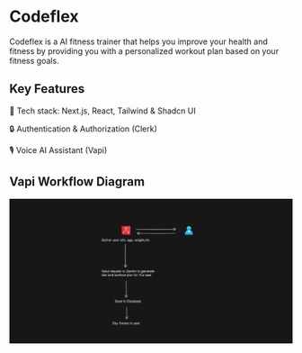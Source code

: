 # Codeflex
Codeflex is a AI fitness trainer that helps you improve your health and fitness by providing you with a personalized workout plan based on your fitness goals.

## Key Features
🚀 Tech stack: Next.js, React, Tailwind & Shadcn UI

🔒 Authentication & Authorization (Clerk)

🎙️ Voice AI Assistant (Vapi)


## Vapi Workflow Diagram
![Vapi Workflow Diagram](/public/vapi-ai-workflow-diagram.png)

